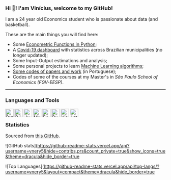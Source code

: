 ### Hi 👋! I'am Vinícius, welcome to my GitHub!

I am a 24 year old Economics student who is passionate about data (and basketball).

These are the main things you will find here:

- Some [Econometric Functions in Python](https://github.com/vnery5/Econometria);
- A [Covid-19 dashboard](https://github.com/vnery5/Covid_19_por_Cidade) with statistics across Brazilian municipalities (no longer updated);
- Some Input-Output estimations and analysis;
- Some personal projects to learn [Machine Learning algorithms](https://github.com/vnery5/Projetos_Pessoais_MachineLearning);
- [Some codes of papers and work](https://github.com/vnery5/Papers) (in Portuguese);
- Codes of some of the courses at my Master's in *São Paulo School of Economics (FGV-EESP)*.

----

### Languages and Tools

<img align="left" alt="Python" width="26px" src="Prints/python.png" />
<img align="left" alt="R | RStudio" width="26px" src="Prints/rstudio.png" />
<img align="left" alt="Jupyter" width="26px" src="Prints/jupyter.svg" />
<img align="left" alt="MySQL" width="26px" src="Prints/mysql.png" />
<img align="left" alt="Excel" width="26px" src="Prints/excel.png" />
<img align="left" alt="Pycharm" width="26px" src="Prints/pycharm.png" />
<img align="left" alt="Visual Studio Code" width="26px" src="Prints/visual-studio-code.png" />
<img align="left" alt="Latex" width="26px" src="Prints/latex.png" />

</br>

### Statistics

Sourced from [this GitHub](https://github.com/anuraghazra/github-readme-stats).

![GitHub stats](https://github-readme-stats.vercel.app/api?username=vnery5&hide=contribs,prs&count_private=true&show_icons=true&theme=dracula&hide_border=true

![Top Languages](https://github-readme-stats.vercel.app/api/top-langs/?username=vnery5&layout=compact&theme=dracula&hide_border=true
